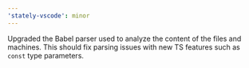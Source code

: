 ```yaml
---
'stately-vscode': minor
---
```


Upgraded the Babel parser used to analyze the content of the files and machines. This should fix parsing issues with new TS features such as `const` type parameters.
